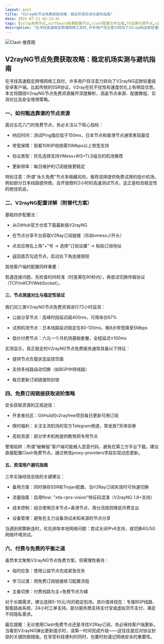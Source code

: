 ```yaml
---
layout: post
title: "V2rayNG节点免费获取攻略：稳定机场实测与避坑指南"
date: 2025-07-21 02:12:41
tags: [sstap免费节点,surfboard免费配置节点,clash配置文件出错,TG设置代理节点,v2ray免费订阅地址]
description: "在寻找高速稳定跨境网络工具时,许多用户将注意力转向了V2rayNG这款轻量级安卓客户端。比起传统的SSR协议,V2ray在抗干扰性和速度优化上有明显优势。本文将围绕V2rayNG节点免费资源展开深度解析,涵盖节点来源、配置教程、实测对比及安全使用策略。"
---
```


![Clash 推荐图](https://clashjd.github.io/assets/img/clash订阅节点购买.png)

## V2rayNG节点免费获取攻略：稳定机场实测与避坑指南

在寻找高速稳定跨境网络工具时，许多用户将注意力转向了V2rayNG这款轻量级安卓客户端。比起传统的SSR协议，V2ray在抗干扰性和速度优化上有明显优势。本文将围绕V2rayNG节点免费资源展开深度解析，涵盖节点来源、配置教程、实测对比及安全使用策略。

### 一、如何甄选靠谱的节点资源

面对五花八门的免费节点，务必关注以下核心指标：

- 响应时间：测试Ping值应低于150ms，日本节点和香港节点通常表现最佳

- 带宽保障：观看1080P视频需10Mbps以上带宽支持

- 协议类型：优先选择支持VMess+WS+TLS组合的机场推荐

- 更新频率：每日维护的订阅链接更稳定

特别注意：所谓"永久免费"节点多暗藏风险，推荐选择提供免费试用的低价机场。例如部分日本线路提供商，会开放限时2小时的高速测试节点，这正是检验稳定性的绝佳机会。

### 二、V2rayNG配置详解（附替代方案）

基础四步配置法：

- 从GitHub官方仓库下载最新版V2rayNG

- 在节点分享平台获取V2Ray订阅链接（形如vmess://开头）

- 点击应用右上角"+"号 → 选择"订阅设置" → 粘贴订阅地址

- 返回首页勾选节点，启动右下角连接按钮

其他客户端的配置同样重要：

若遇连接问题，先检查时间校准（时差需在90秒内），再尝试切换传输协议（TCP/mKCP/WebSocket）。

#### 三、节点测速对比与稳定性验证

我们对三类V2rayNG节点免费资源进行72小时监测：

- 公益分享节点：高峰时段延迟超400ms，可用率仅67%

- 试用机场节点：日本线路延迟稳定在80-120ms，晚8点带宽降至5Mbps

- 低价付费节点：六元一个月机场基础套餐，全程延迟≤100ms

实测显示，真正稳定的V2rayNG节点免费服务通常具备以下特征：

- 提供节点负载状态监控页面

- 支持多线路自动切换（如BGP中转线路）

- 每日更新订阅链接防封锁

### 四、免费订阅链接获取进阶策略

安全获取资源的正规途径：

- 开发者社区：GitHub的v2rayfree项目每日更新可用订阅

- 限时福利：关注主流机场的官方Telegram频道，常发放7天体验券

- 高校资源：部分学术机构提供教育网专用节点

警惕陷阱：所谓"破解版"客户端可能植入恶意代码，避免在第三方平台下载。建议直接配置Clash免费节点，通过修改proxy-providers字段实现动态更新。

#### 五、资深用户避坑指南

三年实操经验总结的关键建议：

- 备用方案：同时保存SSR和Trojan配置，当V2Ray订阅失效时可快速切换

- 流量隐匿：启用flow: "xtls-rprx-vision"特征码混淆（V2rayNG 1.8+支持）

- 成本控制：组合使用日本节点+香港节点，用分流规则降低月费支出

- 设备管理：避免在主力设备测试未知来源的节点分享

当遇到频繁断连时，优先排除本地网络问题：尝试关闭IPv6支持，或切换4G/5G网络环境测试。

### 六、付费与免费的平衡之道

虽然本文聚焦V2rayNG节点免费方案，但需理性看待：

- 临时应急：使用公益节点完成紧急任务

- 学习过渡：用免费订阅链接练习配置流程

- 主备切换：付费线路为主+免费节点为辅

对于长期需求，建议选择5-10元/月的稳定机场，其价值体现在：专属BGP线路、智能路由系统、24小时工单支持。部分服务商支持支付宝或虚拟货币支付，满足不同隐私需求。

最后提醒：无论使用Clash免费节点还是寻找V2Ray订阅，务必保持客户端更新。当看到V2rayNG弹出更新提示时，请第一时间完成升级——这往往是应对协议封锁的关键防御措施。在享受科技便利的同时，也要时刻谨记网络安全的重要性。